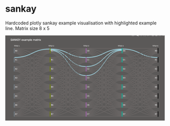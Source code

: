# sankay
Hardcoded plotly sankay example visualisation with highlighted example line.
Matrix size 8 x 5


![Sankey matrix](https://github.com/ceflg/sankay/blob/main/sankay_basic_example.png)
